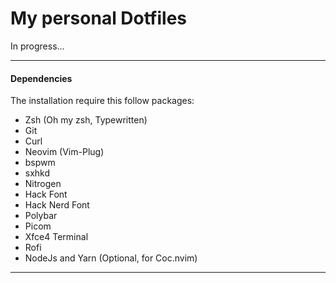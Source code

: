 # My personal Dotfiles
In progress...
___
#### Dependencies

The installation require this follow packages:
* Zsh (Oh my zsh, Typewritten)
* Git
* Curl
* Neovim (Vim-Plug)
* bspwm
* sxhkd
* Nitrogen
* Hack Font
* Hack Nerd Font
* Polybar
* Picom
* Xfce4 Terminal
* Rofi
* NodeJs and Yarn (Optional, for Coc.nvim)
___

